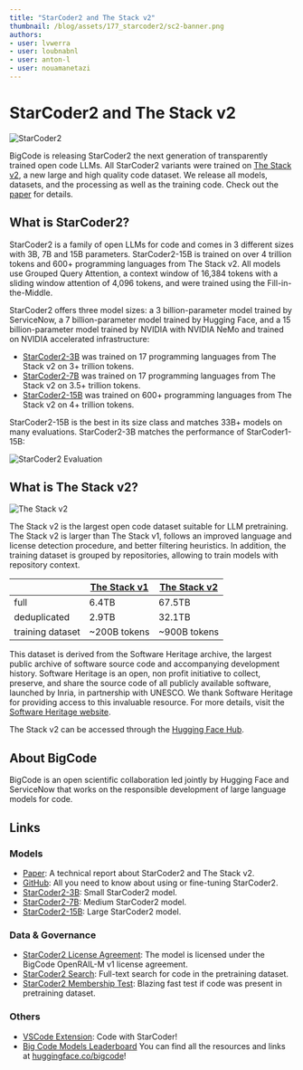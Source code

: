 ```yaml
---
title: "StarCoder2 and The Stack v2" 
thumbnail: /blog/assets/177_starcoder2/sc2-banner.png
authors:
- user: lvwerra
- user: loubnabnl
- user: anton-l
- user: nouamanetazi
---
```


# StarCoder2 and The Stack v2

<div class="flex items-center justify-center">
<img src="https://huggingface.co/datasets/bigcode/admin/resolve/main/sc2-banner.png" alt="StarCoder2">
</div>

BigCode is releasing StarCoder2 the next generation of transparently trained open code LLMs. All StarCoder2 variants were trained on [The Stack v2](https://huggingface.co/datasets/bigcode/the-stack-v2/), a new large and high quality code dataset. We release all models, datasets, and the processing as well as the training code. Check out the [paper](https://drive.google.com/file/d/17iGn3c-sYNiLyRSY-A85QOzgzGnGiVI3/view?usp=sharing) for details.

## What is StarCoder2?

StarCoder2 is a family of open LLMs for code and comes in 3 different sizes with 3B, 7B and 15B parameters. StarCoder2-15B is trained on over 4 trillion tokens and 600+ programming languages from The Stack v2. All models use Grouped Query Attention, a context window of 16,384 tokens with a sliding window attention of 4,096 tokens, and were trained using the Fill-in-the-Middle. 

StarCoder2 offers three model sizes: a 3 billion-parameter model trained by ServiceNow, a 7 billion-parameter model trained by Hugging Face, and a 15 billion-parameter model trained by NVIDIA with NVIDIA NeMo and trained on NVIDIA accelerated infrastructure:

- [StarCoder2-3B](https://huggingface.co/bigcode/starcoder2-3b) was trained on 17 programming languages from The Stack v2 on 3+ trillion tokens.
- [StarCoder2-7B](https://huggingface.co/bigcode/starcoder2-7b) was trained on 17 programming languages from The Stack v2 on 3.5+ trillion tokens.
- [StarCoder2-15B](https://huggingface.co/bigcode/starcoder2-15b) was trained on 600+ programming languages from The Stack v2 on 4+ trillion tokens.

StarCoder2-15B is the best in its size class and matches 33B+ models on many evaluations. StarCoder2-3B matches the performance of StarCoder1-15B:

<div class="flex items-center justify-center">
<img src="https://huggingface.co/datasets/bigcode/admin/resolve/main/sc2-evals.png" alt="StarCoder2 Evaluation">
</div>

## What is The Stack v2?

<div class="flex items-center justify-center">
<img src="https://huggingface.co/datasets/bigcode/admin/resolve/main/stackv2-banner.png" alt="The Stack v2">
</div>

The Stack v2 is the largest open code dataset suitable for LLM pretraining. The Stack v2 is larger than The Stack v1, follows an improved language and license detection procedure, and better filtering heuristics. In addition, the training dataset is grouped by repositories, allowing to train models with repository context. 

||[The Stack v1](https://huggingface.co/datasets/bigcode/the-stack/)|[The Stack v2](https://huggingface.co/datasets/bigcode/the-stack-v2/)|
|-|-|-|
| full | 6.4TB | 67.5TB |
| deduplicated | 2.9TB | 32.1TB | 
| training dataset | ~200B tokens | ~900B tokens |

 This dataset is derived from the Software Heritage archive, the largest public archive of software source code and accompanying development history. Software Heritage is an open, non profit initiative to collect, preserve, and share the source code of all publicly available software, launched by Inria, in partnership with UNESCO. We thank Software Heritage for providing access to this invaluable resource. For more details, visit the [Software Heritage website](https://www.softwareheritage.org).

 The Stack v2 can be accessed through the [Hugging Face Hub](https://huggingface.co/datasets/bigcode/the-stack-v2/).

## About BigCode

BigCode is an open scientific collaboration led jointly by Hugging Face and ServiceNow that works on the responsible development of large language models for code.

## Links

### Models
- [Paper](https://drive.google.com/file/d/17iGn3c-sYNiLyRSY-A85QOzgzGnGiVI3/view?usp=sharing): A technical report about StarCoder2 and The Stack v2.
- [GitHub](https://github.com/bigcode-project/starcoder2/): All you need to know about using or fine-tuning StarCoder2.
- [StarCoder2-3B](https://huggingface.co/bigcode/starcoder2-3b): Small StarCoder2 model.
- [StarCoder2-7B](https://huggingface.co/bigcode/starcoder2-7b): Medium StarCoder2 model.
- [StarCoder2-15B](https://huggingface.co/bigcode/starcoder2-15b): Large StarCoder2 model.

### Data & Governance
- [StarCoder2 License Agreement](https://huggingface.co/spaces/bigcode/bigcode-model-license-agreement): The model is licensed under the BigCode OpenRAIL-M v1 license agreement.
- [StarCoder2 Search](https://huggingface.co/spaces/bigcode/search-v2): Full-text search for code in the pretraining dataset.
- [StarCoder2 Membership Test](https://stack.dataportraits.org): Blazing fast test if code was present in pretraining dataset.

### Others
- [VSCode Extension](https://marketplace.visualstudio.com/items?itemName=HuggingFace.huggingface-vscode): Code with StarCoder!
- [Big Code Models Leaderboard](https://huggingface.co/spaces/bigcode/bigcode-models-leaderboard)
You can find all the resources and links at [huggingface.co/bigcode](https://huggingface.co/bigcode)!
